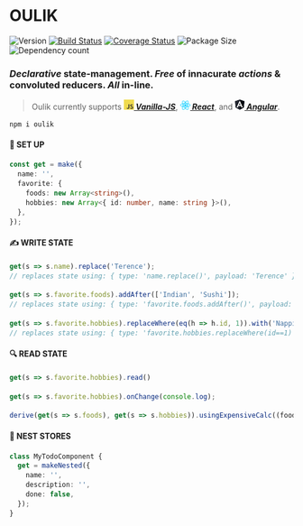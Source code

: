 # OULIK #

![Version](https://img.shields.io/npm/v/oulik.svg)
[![Build Status](https://travis-ci.org/Memeplexx/oulik.svg?branch=master)](https://travis-ci.org/Memeplexx/oulik.svg?branch=master)
[![Coverage Status](https://coveralls.io/repos/github/Memeplexx/oulik/badge.svg?branch=master)](https://coveralls.io/github/Memeplexx/oulik?branch=master)
![Package Size](https://badgen.net/bundlephobia/minzip/oulik)
![Dependency count](https://badgen.net/bundlephobia/dependency-count/oulik)

### *Declarative* state-management. *Free* of innacurate *actions* & convoluted reducers. *All* in-line.

> Oulik currently supports ***[![](./src/assets/javascript.png)&nbsp;Vanilla-JS](https://memeplexx.github.io/oulik/docs/vanilla-js)***, ***[![](./src/assets/react.png)&nbsp;React](https://memeplexx.github.io/oulik/docs/read)***, and ***[![](./src/assets/angular.png)&nbsp;Angular](https://memeplexx.github.io/oulik/docs/angular)***.  

```console
npm i oulik
```
#### 🌈 **SET UP**
```ts
const get = make({
  name: '',
  favorite: {
    foods: new Array<string>(),
    hobbies: new Array<{ id: number, name: string }>(),
  },
});
```  
#### ✍️ **WRITE STATE**  
```ts
get(s => s.name).replace('Terence');
// replaces state using: { type: 'name.replace()', payload: 'Terence' }

get(s => s.favorite.foods).addAfter(['Indian', 'Sushi']);
// replaces state using: { type: 'favorite.foods.addAfter()', payload: ['Indian', 'Sushi'] }

get(s => s.favorite.hobbies).replaceWhere(eq(h => h.id, 1)).with('Napping');
// replaces state using: { type: 'favorite.hobbies.replaceWhere(id==1)', payload: 'Napping' }
```
#### 🔍 **READ STATE**
```ts
get(s => s.favorite.hobbies).read()

get(s => s.favorite.hobbies).onChange(console.log);

derive(get(s => s.foods), get(s => s.hobbies)).usingExpensiveCalc((foods, hobbies) => /* some big calc */)
```
#### 🥚 **NEST STORES**
```ts
class MyTodoComponent {
  get = makeNested({
    name: '',
    description: '',
    done: false,
  });
}
```